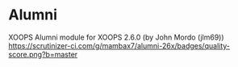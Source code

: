 # Alumni
XOOPS Alumni module for XOOPS 2.6.0 (by John Mordo (jlm69))
https://scrutinizer-ci.com/g/mambax7/alumni-26x/badges/quality-score.png?b=master
